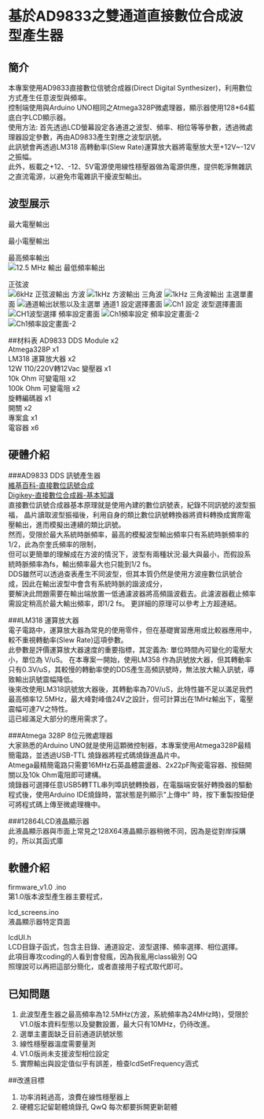 # 基於AD9833之雙通道直接數位合成波型產生器

## 簡介  

本專案使用AD9833直接數位信號合成器(Direct Digital Synthesizer)，利用數位方式產生任意波型與頻率。  
控制端使用與Arduino UNO相同之Atmega328P微處理器，顯示器使用128*64藍底白字LCD顯示器。  
使用方法:
首先透過LCD螢幕設定各通道之波型、頻率、相位等等參數，透過微處理器設定參數，再由AD9833產生對應之波型訊號。  
此訊號會再透過LM318 高轉動率(Slew Rate)運算放大器將電壓放大至+12V~-12V之振幅。  
此外，板載之+12、-12、5V電源使用線性穩壓器做為電源供應，提供乾淨無雜訊之直流電源，以避免市電雜訊干擾波型輸出。  

## 波型展示
最大電壓輸出  

最小電壓輸出  

最高頻率輸出  
![12.5 MHz 輸出](https://github.com/HabonRoof/Dual-channel-waveform-generator/blob/master/Image/969313.jpg)
最低頻率輸出  

正弦波  
![6kHz 正弦波輸出](https://github.com/HabonRoof/Dual-channel-waveform-generator/blob/master/Image/969322.jpg)
方波
![1kHz 方波輸出](https://github.com/HabonRoof/Dual-channel-waveform-generator/blob/master/Image/969316.jpg)
三角波
![1kHz 三角波輸出](https://github.com/HabonRoof/Dual-channel-waveform-generator/blob/master/Image/969315.jpg)
主選單畫面
![通道輸出狀態以及主選單](https://github.com/HabonRoof/Dual-channel-waveform-generator/blob/master/Image/969321.jpg)
通道1 設定選擇畫面
![Ch1 設定](https://github.com/HabonRoof/Dual-channel-waveform-generator/blob/master/Image/969318.jpg)
波型選擇畫面
![CH1波型選擇](https://github.com/HabonRoof/Dual-channel-waveform-generator/blob/master/Image/969317.jpg)
頻率設定畫面
![Ch1頻率設定](https://github.com/HabonRoof/Dual-channel-waveform-generator/blob/master/Image/969319.jpg)
頻率設定畫面-2
![Ch1頻率設定畫面-2](https://github.com/HabonRoof/Dual-channel-waveform-generator/blob/master/Image/969320.jpg)


##材料表
AD9833 DDS Module x2   
Atmega328P x1  
LM318 運算放大器 x2  
12W 110/220V轉12Vac 變壓器 x1  
10k Ohm 可變電阻 x2  
100k Ohm 可變電阻 x2  
旋轉編碼器 x1  
開關 x2  
專案盒 x1  
電容器 x6  

## 硬體介紹
###AD9833 DDS 訊號產生器  
[維基百科-直接數位訊號合成](https://zh.wikipedia.org/wiki/%E7%9B%B4%E6%8E%A5%E6%95%B0%E5%AD%97%E5%90%88%E6%88%90)  
[Digikey-直接數位合成器-基本知識](https://www.digikey.tw/zh/articles/the-basics-of-direct-digital-synthesizers-ddss)  
直接數位訊號合成器基本原理就是使用內建的數位訊號表，紀錄不同訊號的波型振福， 
晶片讀取波型振福後，利用自身的類比數位訊號轉換器將資料轉換成實際電壓輸出，進而模擬出連續的類比訊號。  
然而，受限於最大系統時脈頻率，最高的模擬波型輸出頻率只有系統時脈頻率的1/2，此為奈奎氏頻率的限制，  
但可以更簡單的理解成在方波的情況下，波型有兩種狀況:最大與最小，而假設系統時脈頻率為fs，輸出頻率最大也只能到1/2 fs。  
DDS雖然可以透過查表產生不同波型，但其本質仍然是使用方波座數位訊號合成，因此在輸出波型中會含有系統時脈的諧波成分，  
要解決此問題需要在輸出端放置一低通濾波器將高頻諧波截去。此濾波器截止頻率需設定稍高於最大輸出頻率，即1/2 fs。
更詳細的原理可以參考上方超連結。  

###LM318 運算放大器  
電子電路中，運算放大器為常見的使用零件，但在基礎實習應用或比較器應用中，較不重視轉動率(Slew Rate)這項參數。  
此參數是評價運算放大器速度的重要指標，其定義為: 單位時間內可變化的電壓大小，單位為 V/uS。
在本專案一開始，使用LM358 作為訊號放大器，但其轉動率只有0.3V/uS，其較慢的轉動率使的DDS產生高頻訊號時，無法放大輸入訊號，導致輸出訊號震幅降低。  
後來改使用LM318訊號放大器後，其轉動率為70V/uS，此特性雖不足以滿足我們最高頻率12.5MHz，最大峰對峰值24V之設計，但可計算出在1MHz輸出下，電壓震幅可達7V之特性。  
這已經滿足大部分的應用需求了。  

###Atmega 328P 8位元微處理器  
大家熟悉的Arduino UNO就是使用這顆微控制器，本專案使用Atmega328P最精簡電路，並透過USB-TTL 燒錄器將程式碼燒錄進晶片中。  
Atmega最精簡電路只需要16MHz石英晶體震盪器、2x22pF陶瓷電容器、按鈕開關以及10k Ohm電阻即可建構。  
燒錄器可選擇任意USB5轉TTL串列埠訊號轉換器，在電腦端安裝好轉換器的驅動程式後，使用Arduino IDE燒錄時，當狀態是列顯示"上傳中" 時，按下重製按鈕便可將程式碼上傳至微處理機中。

###12864LCD液晶顯示器  
此液晶顯示器與市面上常見之128X64液晶顯示器稍微不同，因為是從對岸採購的，所以其函式庫

## 軟體介紹
firmware_v1.0 .ino  
第1.0版本波型產生器主要程式，

lcd_screens.ino  
液晶顯示器特定頁面  

lcdUI.h  
LCD目錄子函式，包含主目錄、通道設定、波型選擇、頻率選擇、相位選擇。  
此項目專攻coding的人看到會發瘋，因為我亂用class級別 QQ  
照理說可以再把這部分簡化，或者直接用子程式取代即可。  

## 已知問題
1. 此波型產生器之最高頻率為12.5MHz(方波，系統頻率為24MHz時)，受限於V1.0版本資料型態以及變數設置，最大只有10MHz，仍待改進。
2. 選單主畫面缺乏目前通道訊號狀態
3. 線性穩壓器溫度需要量測
4. V1.0版尚未支援波型相位設定
5. 實際輸出與設定值似乎有誤差，檢查lcdSetFrequency涵式

##改進目標
1. 功率消耗過高，浪費在線性穩壓器上
2. 硬體忘記留韌體燒錄孔 QwQ 每次都要拆開更新韌體
